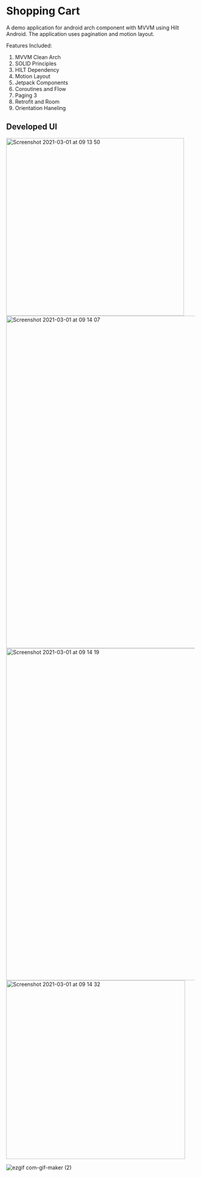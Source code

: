 # Shopping Cart
A demo application for android arch component with MVVM using Hilt Android. The application uses pagination and motion layout. 

Features Included: 
1. MVVM Clean Arch
2. SOLID Principles
3. HILT Dependency
4. Motion Layout
5. Jetpack Components
6. Coroutines and Flow
7. Paging 3
8. Retrofit and Room
9. Orientation Haneling


## Developed UI
<img width="475" alt="Screenshot 2021-03-01 at 09 13 50" src="https://user-images.githubusercontent.com/16761273/109470243-73576d00-7a6f-11eb-8553-69f5363bb3df.png">
<img width="889" alt="Screenshot 2021-03-01 at 09 14 07" src="https://user-images.githubusercontent.com/16761273/109470261-76eaf400-7a6f-11eb-81b4-6bd6702fabb0.png">
<img width="888" alt="Screenshot 2021-03-01 at 09 14 19" src="https://user-images.githubusercontent.com/16761273/109470266-781c2100-7a6f-11eb-9d1e-7604ed120714.png">
<img width="478" alt="Screenshot 2021-03-01 at 09 14 32" src="https://user-images.githubusercontent.com/16761273/109470268-78b4b780-7a6f-11eb-9223-68c73e0e2aca.png">


![ezgif com-gif-maker (2)](https://user-images.githubusercontent.com/16761273/109471657-5ae85200-7a71-11eb-84d4-8431407200b4.gif)
